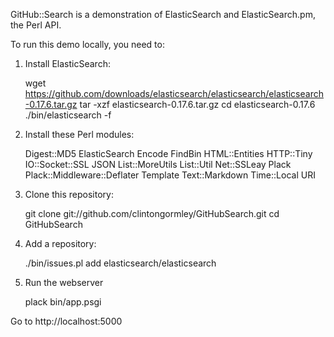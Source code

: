 GitHub::Search is a demonstration of ElasticSearch and ElasticSearch.pm,
the Perl API.

To run this demo locally, you need to:

1) Install ElasticSearch:

    wget https://github.com/downloads/elasticsearch/elasticsearch/elasticsearch-0.17.6.tar.gz
    tar -xzf elasticsearch-0.17.6.tar.gz
    cd elasticsearch-0.17.6
    ./bin/elasticsearch -f

2) Install these Perl modules:

    Digest::MD5
    ElasticSearch
    Encode
    FindBin
    HTML::Entities
    HTTP::Tiny
    IO::Socket::SSL
    JSON
    List::MoreUtils
    List::Util
    Net::SSLeay
    Plack
    Plack::Middleware::Deflater
    Template
    Text::Markdown
    Time::Local
    URI

3) Clone this repository:

    git clone git://github.com/clintongormley/GitHubSearch.git
    cd GitHubSearch

4) Add a repository:

    ./bin/issues.pl add elasticsearch/elasticsearch 

5) Run the webserver

    plack bin/app.psgi

Go to http://localhost:5000




